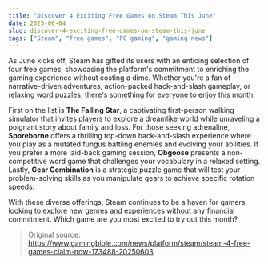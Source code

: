 ```yaml
---
title: "Discover 4 Exciting Free Games on Steam This June"
date: 2025-06-04
slug: discover-4-exciting-free-games-on-steam-this-june
tags: ["Steam", "free games", "PC gaming", "gaming news"]
---
```


As June kicks off, Steam has gifted its users with an enticing selection of four free games, showcasing the platform's commitment to enriching the gaming experience without costing a dime. Whether you're a fan of narrative-driven adventures, action-packed hack-and-slash gameplay, or relaxing word puzzles, there's something for everyone to enjoy this month.

First on the list is **The Falling Star**, a captivating first-person walking simulator that invites players to explore a dreamlike world while unraveling a poignant story about family and loss. For those seeking adrenaline, **Sporeborne** offers a thrilling top-down hack-and-slash experience where you play as a mutated fungus battling enemies and evolving your abilities. If you prefer a more laid-back gaming session, **Obgoose** presents a non-competitive word game that challenges your vocabulary in a relaxed setting. Lastly, **Gear Combination** is a strategic puzzle game that will test your problem-solving skills as you manipulate gears to achieve specific rotation speeds.

With these diverse offerings, Steam continues to be a haven for gamers looking to explore new genres and experiences without any financial commitment. Which game are you most excited to try out this month? 

> Original source: https://www.gamingbible.com/news/platform/steam/steam-4-free-games-claim-now-173488-20250603